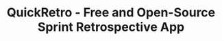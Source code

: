 ---
# https://vitepress.dev/reference/default-theme-home-page
layout: home

title: "QuickRetro - Free and Open-Source Sprint Retrospective App"

hero:
  name: "QuickRetro"
  text: "Self-hosted, Free & Open-source"
  tagline: Easily conduct a Sprint retrospective meeting remotely
  actions:
    - theme: brand
      text: Live Demo
      link: https://demo.quickretro.app
    - theme: alt
      text: Getting Started
      link: /getting-started
  image:
    light: /logo_large_light.png
    dark: /logo_large_dark.png
    # src: /logo.png
    alt: QuickRetro      

features:
  - title: No Signups
    details: That's right! No need to signup or login
  - title: No Board Limits
    details: Create Boards or Invite Users without limits
  - title: Mobile Friendly UI
    details: Easily participate from your mobile phone
  - title: Customize Column Names
    details: Choose upto 5 columns with any name
  - title: Mask/Blur messages
    details: Avoid revealing messages of other participants
  - title: Anonymous Messages
    details: Post messages without revealing your name
  - title: Download as PDF
    details: Download messages as PDF
  - title: Countdown Timer
    details: Stopwatch with max 1 hour limit
  - title: Board Lock
    details: Lock to stop addition/updation of messages
  - title: Dark Theme
    details: Easily switch to use a Dark theme
  - title: Focussed View
    details: Highlight cards just for a User at a time
  - title: Online Presence Display
    details: See participants present in the meeting
  - title: Auto-Delete data
    details: Auto-delete data with configurable retention duration  
---